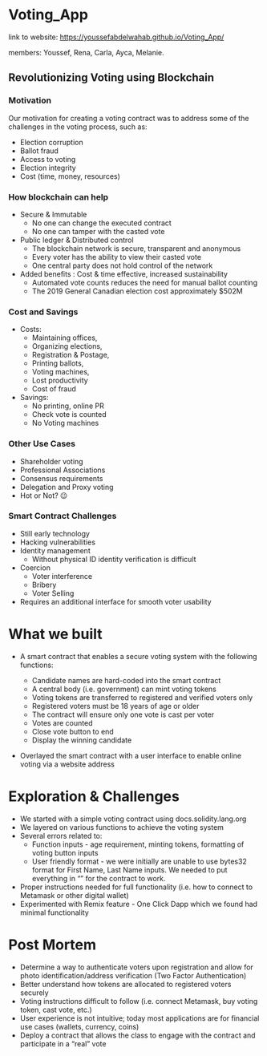 # Voting_App

link to website: https://youssefabdelwahab.github.io/Voting_App/

members: 
Youssef, 
Rena, 
Carla, 
Ayca, 
Melanie.


## Revolutionizing Voting using Blockchain

### Motivation
Our motivation for creating a voting contract was to address some of the challenges in the voting process, such as:  
- Election corruption 
- Ballot fraud 
- Access to voting 
- Election integrity 
- Cost (time, money, resources)

### How blockchain can help

- Secure & Immutable 
    - No one can change the executed contract 
    - No one can tamper with the casted vote 
- Public ledger & Distributed control 
    - The blockchain network is secure, transparent and anonymous
    - Every voter has the ability to view their casted vote 
    - One central party does not hold control of the network  
- Added benefits : Cost & time effective, increased sustainability 
    - Automated vote counts reduces the need for manual ballot counting 
    - The 2019 General Canadian election cost approximately $502M 

### Cost and Savings 
- Costs: 
    - Maintaining offices, 
    - Organizing elections, 
    - Registration & Postage, 
    - Printing ballots, 
    - Voting machines, 
    - Lost productivity
    - Cost of fraud
- Savings:
    - No printing, online PR
    - Check vote is counted
    - No Voting machines

### Other Use Cases
- Shareholder voting
- Professional Associations
- Consensus requirements
- Delegation and Proxy voting
- Hot or Not? 😉


### Smart Contract Challenges 

- Still early technology 
- Hacking vulnerabilities 
- Identity management
    - Without physical ID identity verification is difficult  
- Coercion 
    - Voter interference 
    - Bribery 
    - Voter Selling 
- Requires an additional interface for smooth voter usability 

# What we built

- A smart contract that enables a secure voting system with the following functions:
    - Candidate names are hard-coded into the smart contract
    - A central body (i.e. government) can mint voting tokens
    - Voting tokens are transferred to registered and verified voters only
    - Registered voters must be 18 years of age or older
    - The contract will ensure only one vote is cast per voter
    - Votes are counted
    - Close vote button to end 
    - Display the winning candidate

- Overlayed the smart contract with a user interface to enable online voting via a website address 

# Exploration & Challenges

- We started with a simple voting contract using docs.solidity.lang.org 
- We layered on various functions to achieve the voting system 
- Several errors related to:
    - Function inputs - age requirement, minting tokens, formatting of voting button inputs
    - User friendly format - we were initially are unable to use bytes32 format for First Name, Last Name inputs. We needed to put everything in “” for the contract to work.  
- Proper instructions needed for full functionality (i.e. how to connect to Metamask or other digital wallet)
- Experimented with Remix feature - One Click Dapp which we found had minimal functionality

# Post Mortem

- Determine a way to authenticate voters upon registration and allow for photo identification/address verification (Two Factor Authentication)
- Better understand how tokens are allocated to registered voters securely
- Voting instructions difficult to follow (i.e. connect Metamask, buy voting token, cast vote, etc.)
- User experience is not intuitive; today most applications are for financial use cases (wallets, currency, coins)
- Deploy a contract that allows the class to engage with the contract and participate in a “real” vote 
